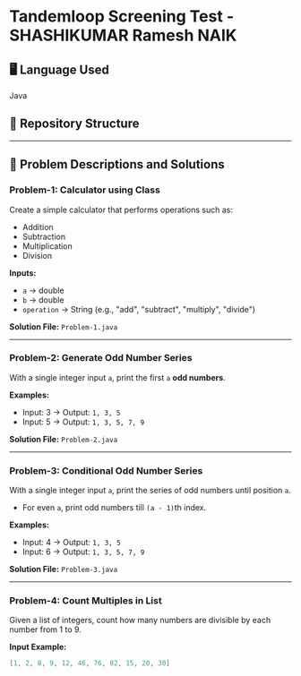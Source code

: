 # Tandemloop Screening Test - SHASHIKUMAR Ramesh NAIK

## 🖥️ Language Used
Java

## 📁 Repository Structure




---

## 📌 Problem Descriptions and Solutions

### Problem-1: Calculator using Class
Create a simple calculator that performs operations such as:
- Addition
- Subtraction
- Multiplication
- Division

**Inputs:**
- `a` → double
- `b` → double
- `operation` → String (e.g., "add", "subtract", "multiply", "divide")

**Solution File:** `Problem-1.java`

---

### Problem-2: Generate Odd Number Series
With a single integer input `a`, print the first `a` **odd numbers**.

**Examples:**
- Input: 3 → Output: `1, 3, 5`
- Input: 5 → Output: `1, 3, 5, 7, 9`

**Solution File:** `Problem-2.java`

---

### Problem-3: Conditional Odd Number Series
With a single integer input `a`, print the series of odd numbers until position `a`.
- For even `a`, print odd numbers till `(a - 1)`th index.

**Examples:**
- Input: 4 → Output: `1, 3, 5`
- Input: 6 → Output: `1, 3, 5, 7, 9`

**Solution File:** `Problem-3.java`

---

### Problem-4: Count Multiples in List
Given a list of integers, count how many numbers are divisible by each number from 1 to 9.

**Input Example:**
```java
[1, 2, 8, 9, 12, 46, 76, 82, 15, 20, 30]
